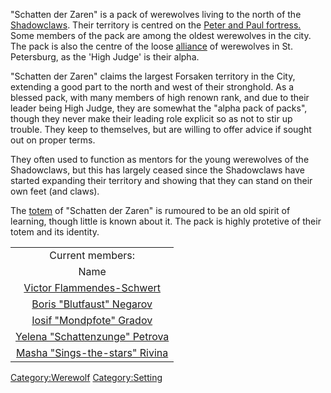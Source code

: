 "Schatten der Zaren" is a pack of werewolves living to the north of the
[Shadowclaws](Shadowclaws "wikilink"). Their territory is centred on the
[Peter and Paul
fortress.](http://en.wikipedia.org/wiki/Peter_and_Paul_fortress) Some
members of the pack are among the oldest werewolves in the city. The
pack is also the centre of the loose [alliance](alliance "wikilink") of
werewolves in St. Petersburg, as the 'High Judge' is their alpha.

"Schatten der Zaren" claims the largest Forsaken territory in the City,
extending a good part to the north and west of their stronghold. As a
blessed pack, with many members of high renown rank, and due to their
leader being High Judge, they are somewhat the "alpha pack of packs",
though they never make their leading role explicit so as not to stir up
trouble. They keep to themselves, but are willing to offer advice if
sought out on proper terms.

They often used to function as mentors for the young werewolves of the
Shadowclaws, but this has largely ceased since the Shadowclaws have
started expanding their territory and showing that they can stand on
their own feet (and claws).

The [totem](Window-to-the-West "wikilink") of "Schatten der Zaren" is
rumoured to be an old spirit of learning, though little is known about
it. The pack is highly protetive of their totem and its identity.

|                                                                   |
| :---------------------------------------------------------------: |
|                         Current members:                          |
|                               Name                                |
| [Victor Flammendes-Schwert](Victor_Flammendes-Schwert "wikilink") |
|       [Boris "Blutfaust" Negarov](Boris_Negarov "wikilink")       |
|       [Iosif "Mondpfote" Gradov](Yossif_Kradow "wikilink")        |
|    [Yelena "Schattenzunge" Petrova](Yelena_Petrova "wikilink")    |
|     [Masha "Sings-the-stars" Rivina](Masha_Rivina "wikilink")     |

[Category:Werewolf](Category:Werewolf "wikilink")
[Category:Setting](Category:Setting "wikilink")